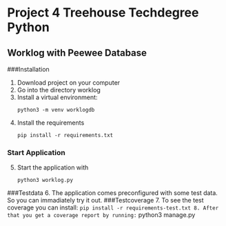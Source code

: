 # Project 4 Treehouse Techdegree Python
## Worklog with Peewee Database
###Installation
1. Download project on your computer
2. Go into the directory worklog
3. Install a virtual environment:
    ```
    python3 -m venv worklogdb
4. Install the requirements
    ```
    pip install -r requirements.txt
### Start Application
5. Start the application with
    ```
    python3 worklog.py
###Testdata
6. The application comes preconfigured with some test data.
So you can immadiately try it out.
###Testcoverage
7. To see the test coverage you can install:
    ```
    pip install -r requirements-test.txt
8. After that you get a coverage report by running:
    ```
    python3 manage.py
